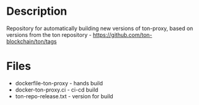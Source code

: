 # Description
Repository for automatically building new versions of ton-proxy, based on versions from the ton repository - https://github.com/ton-blockchain/ton/tags

# Files
* dockerfile-ton-proxy - hands build
* docker-ton-proxy.ci - ci-cd build
* ton-repo-release.txt - version for build